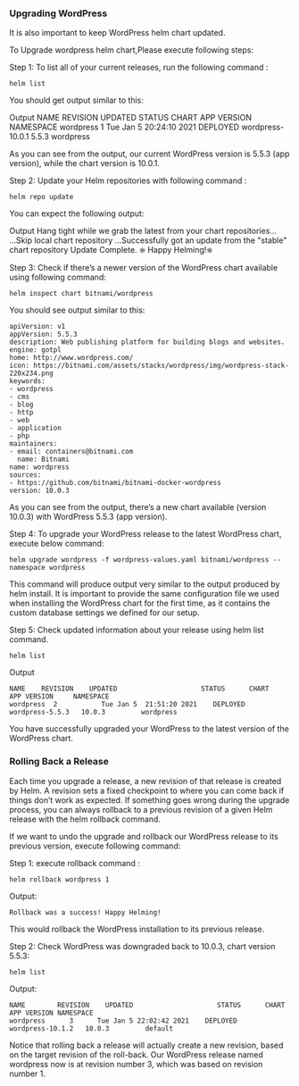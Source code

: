 ### Upgrading WordPress

It is also important to keep WordPress helm chart updated. 

To Upgrade wordpress helm chart,Please execute following steps:

Step 1: To list all of your current releases, run the following command :

```execute
helm list
``` 
You should get output similar to this:

Output
NAME        REVISION    UPDATED                     STATUS      CHART           APP VERSION NAMESPACE
wordpress      1           Tue Jan 5 20:24:10 2021    DEPLOYED    wordpress-10.0.1   5.5.3     wordpress

As you can see from the output, our current WordPress version is 5.5.3 (app version), while the chart version is 10.0.1. 

Step 2: Update your Helm repositories with following command :

```execute
helm repo update
```
 
You can expect the following output:

Output
Hang tight while we grab the latest from your chart repositories...
...Skip local chart repository
...Successfully got an update from the "stable" chart repository
Update Complete. ⎈ Happy Helming!⎈ 


Step 3: Check if there’s a newer version of the WordPress chart available using following command:

```execute
helm inspect chart bitnami/wordpress
``` 

You should see output similar to this:

```
apiVersion: v1
appVersion: 5.5.3
description: Web publishing platform for building blogs and websites.
engine: gotpl
home: http://www.wordpress.com/
icon: https://bitnami.com/assets/stacks/wordpress/img/wordpress-stack-220x234.png
keywords:
- wordpress
- cms
- blog
- http
- web
- application
- php
maintainers:
- email: containers@bitnami.com
  name: Bitnami
name: wordpress
sources:
- https://github.com/bitnami/bitnami-docker-wordpress
version: 10.0.3
```

As you can see from the output, there’s a new chart available (version 10.0.3) with WordPress 5.5.3 (app version). 

Step 4: To upgrade your WordPress release to the latest WordPress chart, execute below command:

```execute
helm upgrade wordpress -f wordpress-values.yaml bitnami/wordpress --namespace wordpress
```
 
This command will produce output very similar to the output produced by helm install. It is important to provide the same configuration file we used when installing the WordPress chart for the first time, as it contains the custom database settings we defined for our setup.

Step 5: Check updated information about your release using helm list command.

```execute
helm list
``` 

Output
```
NAME    REVISION    UPDATED                     STATUS      CHART           APP VERSION     NAMESPACE
wordpress  2           Tue Jan 5  21:51:20 2021    DEPLOYED    wordpress-5.5.3   10.0.3         wordpress
```

You have successfully upgraded your WordPress to the latest version of the WordPress chart.


### Rolling Back a Release

Each time you upgrade a release, a new revision of that release is created by Helm. A revision sets a fixed checkpoint to where you can come back if things don’t work as expected. 
If something goes wrong during the upgrade process, you can always rollback to a previous revision of a given Helm release with the helm rollback command.


If we want to undo the upgrade and rollback our WordPress release to its previous version, execute following command:

Step 1: execute rollback command :

```execute
helm rollback wordpress 1
```

Output:
```
Rollback was a success! Happy Helming!
```
 
This would rollback the WordPress installation to its previous release. 

Step 2: Check WordPress was downgraded back to 10.0.3, chart version 5.5.3:

```execute
helm list
``` 

Output:

```
NAME        REVISION    UPDATED                     STATUS      CHART           APP VERSION NAMESPACE
wordpress      3      Tue Jan 5 22:02:42 2021    DEPLOYED    wordpress-10.1.2   10.0.3         default  
```

Notice that rolling back a release will actually create a new revision, based on the target revision of the roll-back. Our WordPress release named wordpress now is at revision number 3, which was based on revision number 1.
